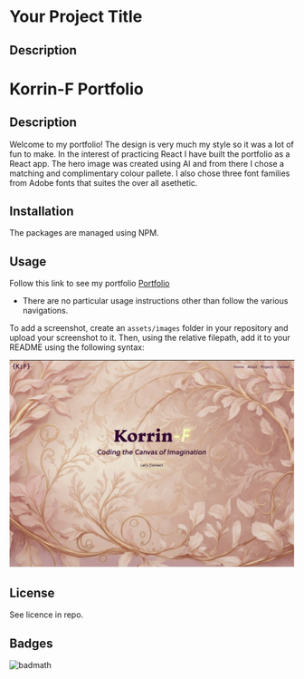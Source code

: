 # Your Project Title

## Description 

# Korrin-F Portfolio

## Description
Welcome to my portfolio! The design is very much my style so it was a lot of fun to make. In the interest of practicing React I have built the portfolio as a React app. The hero image was created using AI and from there I chose a matching and complimentary colour pallete. I also chose three font families from Adobe fonts that suites the over all asethetic. 



## Installation

The packages are managed using NPM.


## Usage 

Follow this link to see my portfolio [Portfolio](https://korrin-f.github.io/portfolio-react/#/)

- There are no particular usage instructions other than follow the various navigations.

To add a screenshot, create an `assets/images` folder in your repository and upload your screenshot to it. Then, using the relative filepath, add it to your README using the following syntax:


![screenshot](./public/assets/images/screenshot.png)




## License

See licence in repo.

## Badges

![badmath](https://img.shields.io/github/languages/top/korrin-f/portfolio-react)


